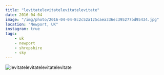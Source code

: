 ```yaml
---
title: "levitatelevitatelevitatelevitate"
date: 2016-04-04
image: "/img/photo/2016-04-04-8c2c52a125caea336ec395277bd95434.jpg"
location: "Newport, UK"
instagram: true
tags:
	- uk
	- newport
	- shropshire
	- sky
---
```


![levitatelevitatelevitatelevitate](/img/photo/2016-04-04-8c2c52a125caea336ec395277bd95434.jpg)
